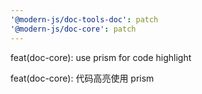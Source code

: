 ```yaml
---
'@modern-js/doc-tools-doc': patch
'@modern-js/doc-core': patch
---
```


feat(doc-core): use prism for code highlight

feat(doc-core): 代码高亮使用 prism
